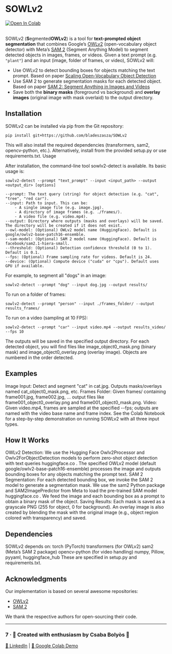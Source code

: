 # SOWLv2

  <div>
    <a href="https://github.com/bladeszasza/SOWLv2/blob/main/notebooks/SOWLv2_demo.ipynb"><img src="https://colab.research.google.com/assets/colab-badge.svg" alt="Open In Colab"></a>
  </div>
  <br>

SOWLv2 (**S**egmented**OWLv2**) is a tool for **text-prompted object segmentation** that combines Google’s [OWLv2](https://huggingface.co/docs/transformers/en/model_doc/owlv2) (open-vocabulary object detector) with Meta’s [SAM 2](https://github.com/facebookresearch/sam2) (Segment Anything Model) to segment detected objects in images, frames, or videos. Given a text prompt (e.g. `"plant"`) and an input (image, folder of frames, or video), SOWLv2 will:

- Use OWLv2 to detect bounding boxes for objects matching the text prompt. Based on paper [Scaling Open-Vocabulary Object Detection](https://arxiv.org/abs/2306.09683)
- Use SAM 2 to generate segmentation masks for each detected object. Based on paper [SAM 2: Segment Anything in Images and Videos](https://arxiv.org/abs/2408.00714)
- Save both the **binary masks** (foreground vs background) and **overlay images** (original image with mask overlaid) to the output directory.

## Installation

SOWLv2 can be installed via pip from the Git repository:

```
pip install git+https://github.com/bladeszasza/SOWLv2
```

This will also install the required dependencies (transformers, sam2, opencv-python, etc.). Alternatively, install from the provided setup.py or use requirements.txt.
Usage

After installation, the command-line tool sowlv2-detect is available. Its basic usage is:

```
sowlv2-detect --prompt "text_prompt" --input <input_path> --output <output_dir> [options]
```
```
--prompt: The text query (string) for object detection (e.g. "cat", "tree", "red car").
--input: Path to input. This can be:
    - A single image file (e.g. image.jpg).
    - A directory of image frames (e.g. ./frames/).
    - A video file (e.g. video.mp4).
--output: Directory where outputs (masks and overlays) will be saved. The directory will be created if it does not exist.
--owl-model: (Optional) OWLv2 model name (HuggingFace). Default is google/owlv2-base-patch16-ensemble.
--sam-model: (Optional) SAM 2 model name (HuggingFace). Default is facebook/sam2.1-hiera-small.
--threshold: (Optional) Detection confidence threshold (0 to 1). Default is 0.1.
--fps: (Optional) Frame sampling rate for videos. Default is 24.
--device: (Optional) Compute device ("cuda" or "cpu"). Default uses GPU if available.
```
For example, to segment all "dogs" in an image:
```
sowlv2-detect --prompt "dog" --input dog.jpg --output results/
```

To run on a folder of frames:

```
sowlv2-detect --prompt "person" --input ./frames_folder/ --output results_frames/
```

To run on a video (sampling at 10 FPS):

```
sowlv2-detect --prompt "car" --input video.mp4 --output results_video/ --fps 10
```

The outputs will be saved in the specified output directory. For each detected object, you will find files like image_object0_mask.png (binary mask) and image_object0_overlay.png (overlay image). Objects are numbered in the order detected.

## Examples

Image Input: Detect and segment "cat" in cat.jpg. Outputs masks/overlays named cat_object0_mask.png, etc.
Frames Folder: Given frames/ containing frame001.jpg, frame002.jpg, ... output files like frame001_object0_overlay.png and frame001_object0_mask.png.
Video: Given video.mp4, frames are sampled at the specified --fps; outputs are named with the video base name and frame index.
See the Colab Notebook for a step-by-step demonstration on running SOWLv2 with all three input types.

## How It Works

OWLv2 Detection: We use the Hugging Face Owlv2Processor and Owlv2ForObjectDetection models to perform zero-shot object detection with text queries
huggingface.co
. The specified OWLv2 model (default google/owlv2-base-patch16-ensemble) processes the image and outputs bounding boxes for any objects matching the prompt text.
SAM 2 Segmentation: For each detected bounding box, we invoke the SAM 2 model to generate a segmentation mask. We use the sam2 Python package and SAM2ImagePredictor from Meta to load the pre-trained SAM model
huggingface.co
. We feed the image and each bounding box as a prompt to obtain a binary mask of the object.
Saving Results: Each mask is saved as a grayscale PNG (255 for object, 0 for background). An overlay image is also created by blending the mask with the original image (e.g., object region colored with transparency) and saved.

## Dependencies

SOWLv2 depends on:
torch (PyTorch)
transformers (for OWLv2)
sam2 (Meta’s SAM 2 package)
opencv-python (for video handling)
numpy, Pillow, pyyaml, huggingface_hub
These are specified in setup.py and requirements.txt.

## Acknowledgments

Our implementation is based on several awesome repositories:

- [OWLv2](https://huggingface.co/docs/transformers/en/model_doc/owlv2) 
- [SAM 2](https://github.com/facebookresearch/sam2)

We thank the respective authors for open-sourcing their code.

---
### 7 · 🌟 **Created with enthusiasm by Csaba Bolyòs** 🚀  

[🔗 LinkedIn](https://www.linkedin.com/in/csaba-boly%C3%B2s-00a11767/) | [📓 Google Colab Demo](https://colab.research.google.com/drive/1vX6P4KNmWoisY-Vfq6bAVunsHaLrC-AO)  
